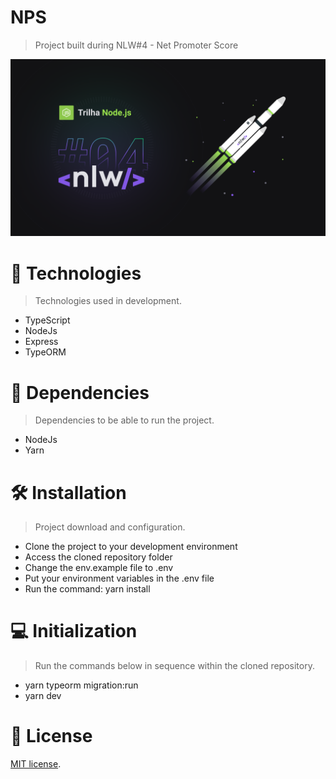 # NPS
> Project built during NLW#4 - Net Promoter Score

<img src="/public/github/nlw4.png" alt="NLW#4"/>

# :rocket: Technologies
> Technologies used in development.
- TypeScript
- NodeJs
- Express
- TypeORM

# :link: Dependencies
> Dependencies to be able to run the project.
- NodeJs
- Yarn

# :hammer_and_wrench: Installation
> Project download and configuration.

- Clone the project to your development environment
- Access the cloned repository folder
- Change the env.example file to .env
- Put your environment variables in the .env file
- Run the command: yarn install


# :computer: Initialization
> Run the commands below in sequence within the cloned repository.

- yarn typeorm migration:run
- yarn dev

# :memo: License
[MIT license](https://opensource.org/licenses/MIT).
